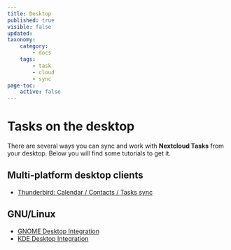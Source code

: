 ```yaml
---
title: Desktop
published: true
visible: false
updated:
taxonomy:
    category:
        - docs
    tags:
        - task
        - cloud
        - sync
page-toc:
    active: false
---
```


# Tasks on the desktop

There are several ways you can sync and work with **Nextcloud Tasks** from your desktop. Below you will find some tutorials to get it.

## Multi-platform desktop clients
 - [Thunderbird: Calendar / Contacts / Tasks sync](/tutorials/cloud/clients/desktop/multiplatform/thunderbird-calendar-contacts)

## GNU/Linux
 - [GNOME Desktop Integration](/tutorials/cloud/clients/desktop/gnu-linux/gnome-desktop-integration)
 - [KDE Desktop Integration](/tutorials/cloud/clients/desktop/gnu-linux/kde-desktop-integration)
